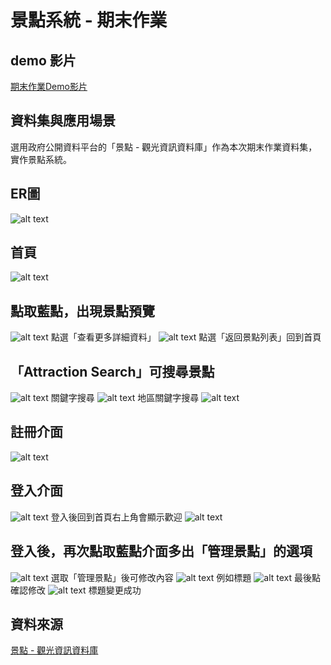 # 景點系統 - 期末作業

## demo 影片
[期末作業Demo影片](https://www.youtube.com/watch?v=7CALIMiUhZA)

## 資料集與應用場景
選用政府公開資料平台的「景點 - 觀光資訊資料庫」作為本次期末作業資料集，實作景點系統。

## ER圖
![alt text](image-14.png)

## 首頁
![alt text](image.png)

## 點取藍點，出現景點預覽
![alt text](image-1.png)
點選「查看更多詳細資料」
![alt text](image-2.png)
點選「返回景點列表」回到首頁

## 「Attraction Search」可搜尋景點
![alt text](image-3.png)
關鍵字搜尋
![alt text](image-5.png)
地區關鍵字搜尋
![alt text](image-4.png)

## 註冊介面
![alt text](image-7.png)

## 登入介面
![alt text](image-8.png)
登入後回到首頁右上角會顯示歡迎
![alt text](image-9.png)

## 登入後，再次點取藍點介面多出「管理景點」的選項
![alt text](image-10.png)
選取「管理景點」後可修改內容
![alt text](image-11.png)
例如標題
![alt text](image-12.png)
最後點確認修改
![alt text](image-13.png)
標題變更成功



## 資料來源
[景點 - 觀光資訊資料庫](https://data.gov.tw/dataset/7777)


